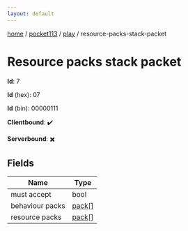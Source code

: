 ```yaml
---
layout: default
---
```


[home](/)  /  [pocket113](/protocol/pocket113)  /  [play](/protocol/pocket113/play)  /  resource-packs-stack-packet

# Resource packs stack packet

**Id**: 7

**Id** (hex): 07

**Id** (bin): 00000111

**Clientbound**: ✔️

**Serverbound**: ✖️

## Fields

Name | Type
---|---
must accept | bool
behaviour packs | [pack](/protocol/pocket113/types/pack)[]
resource packs | [pack](/protocol/pocket113/types/pack)[]

